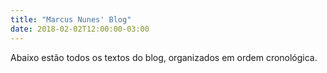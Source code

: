 ```yaml
---
title: "Marcus Nunes' Blog"
date: 2018-02-02T12:00:00-03:00
---
```

Abaixo estão todos os textos do blog, organizados em ordem cronológica.
